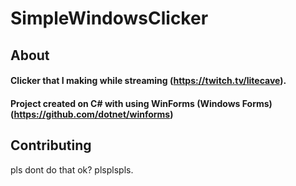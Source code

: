 # SimpleWindowsClicker
## About
#### Clicker that I making while streaming (https://twitch.tv/litecave).
#### Project created on C# with using WinForms (Windows Forms) (https://github.com/dotnet/winforms)
## Contributing
pls dont do that ok? plsplspls.
